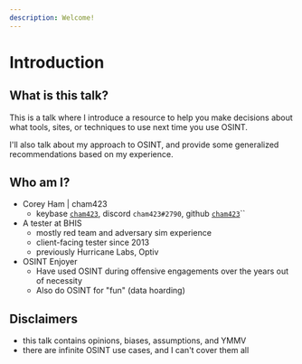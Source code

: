 ```yaml
---
description: Welcome!
---
```


# Introduction

## What is this talk?

This is a talk where I introduce a resource to help you make decisions about what tools, sites, or techniques to use next time you use OSINT.

I'll also talk about my approach to OSINT, and provide some generalized recommendations based on my experience.

## Who am I?

* Corey Ham | cham423
  * keybase [`cham423`](https://keybase.io/cham423), discord `cham423#2790`, github [`cham423`](https://github.com/cham423)``
* A tester at BHIS
  * mostly red team and adversary sim experience
  * client-facing tester since 2013
  * previously Hurricane Labs, Optiv
* OSINT Enjoyer
  * Have used OSINT during offensive engagements over the years out of necessity
  * Also do OSINT for "fun" (data hoarding)

## Disclaimers

* this talk contains opinions, biases, assumptions, and YMMV
* there are infinite OSINT use cases, and I can't cover them all
